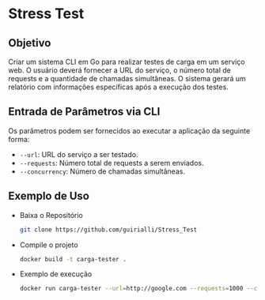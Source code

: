 # Stress Test

## Objetivo
Criar um sistema CLI em Go para realizar testes de carga em um serviço web. O usuário deverá fornecer a URL do serviço, o número total de requests e a quantidade de chamadas simultâneas. O sistema gerará um relatório com informações específicas após a execução dos testes.

## Entrada de Parâmetros via CLI
Os parâmetros podem ser fornecidos ao executar a aplicação da seguinte forma:

- `--url`: URL do serviço a ser testado.
- `--requests`: Número total de requests a serem enviados.
- `--concurrency`: Número de chamadas simultâneas.

## Exemplo de Uso
- Baixa o Repositório

  ```bash
  git clone https://github.com/guirialli/Stress_Test
  ```

- Compile o projeto

  ```bash
  docker build -t carga-tester .
  ```

- Exemplo de execução

  ```bash
  docker run carga-tester --url=http://google.com --requests=1000 --concurrency=10
  ```

  